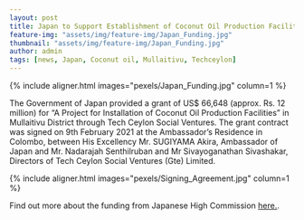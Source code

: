 ```yaml
---
layout: post
title: Japan to Support Establishment of Coconut Oil Production Facilities in Mullaitivu District
feature-img: "assets/img/feature-img/Japan_Funding.jpg"
thumbnail: "assets/img/feature-img/Japan_Funding.jpg"
author: admin
tags: [news, Japan, Coconut oil, Mullaitivu, Techceylon]
---
```


{% include aligner.html images="pexels/Japan_Funding.jpg" column=1 %}

The Government of Japan provided a grant of US$ 66,648 (approx. Rs. 12 million) for “A  Project for Installation of Coconut Oil Production Facilities” in Mullaitivu District through Tech Ceylon Social Ventures. The grant contract was signed on 9th February 2021 at the Ambassador’s Residence in Colombo, between His Excellency Mr. SUGIYAMA Akira, Ambassador of Japan and Mr. Nadarajah Senthilruban and Mr Sivayoganathan Sivashakar, Directors of Tech Ceylon Social Ventures (Gte) Limited. 

{% include aligner.html images="pexels/Signing_Agreement.jpg" column=1 %}

Find out more about the funding from Japanese High Commission [here.](https://www.lk.emb-japan.go.jp/itprtop_en/00_000969_00016.html).